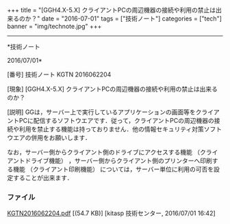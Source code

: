 ﻿+++
title = "[GGH4.X-5.X] クライアントPCの周辺機器の接続や利用の禁止は出来るのか？"
date = "2016-07-01"
tags = ["技術ノート"]
categories = ["tech"]
banner = "img/technote.jpg"
+++

-----------------------------------------------------------------------------------------------------------------------------

*技術ノート

2016/07/01*


[番号]
技術ノート KGTN 2016062204

[現象]
[GGH4.X-5.X] クライアントPCの周辺機器の接続や利用の禁止は出来るのか？

[説明]
GGは，サーバー上で実行しているアプリケーションの画面等をクライアントPCに配信するソフトウエアです．従って，クライアントPCの周辺機器の接続や利用を禁止する機能は持っておりません．他の情報セキュリティ対策ソフトウエアの併用をお願いします．

なお，サーバー側からクライアント側のドライブにアクセスする機能
（クライアントドライブ機能）
，サーバー側からクライアント側のプリンターへ印刷する機能
（クライアント印刷機能）
については，サーバー単位に利用の可否を設定することが出来ます．


### ファイル

 
 


[KGTN2016062204.pdf](http://techreport.kitasp.net/attachments/download/2742/KGTN2016062204.pdf)
 [(54.7 KB)] [kitasp 技術センター, 2016/07/01
16:42]


 


 


